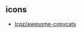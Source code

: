 ## icons

- [lcpz/awesome-copycats](https://github.com/lcpz/awesome-copycats/tree/master/themes/powerarrow-dark/icons)
